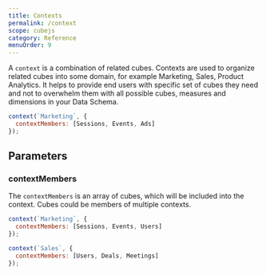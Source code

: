 ```yaml
---
title: Contexts
permalink: /context
scope: cubejs
category: Reference
menuOrder: 9
---
```


A `context` is a combination of related cubes. Contexts are used to organize
related cubes into some domain, for example Marketing, Sales, Product Analytics.
It helps to provide end users with specific set of cubes they need and not to
overwhelm them with all possible cubes, measures and dimensions in your Data
Schema.

```javascript
context(`Marketing`, {
  contextMembers: [Sessions, Events, Ads]
});
```
## Parameters

### contextMembers

The `contextMembers` is an array of cubes, which will be included into the
context. Cubes could be members of multiple contexts.

```javascript
context(`Marketing`, {
  contextMembers: [Sessions, Events, Users]
});

context(`Sales`, {
  contextMembers: [Users, Deals, Meetings]
});
```
